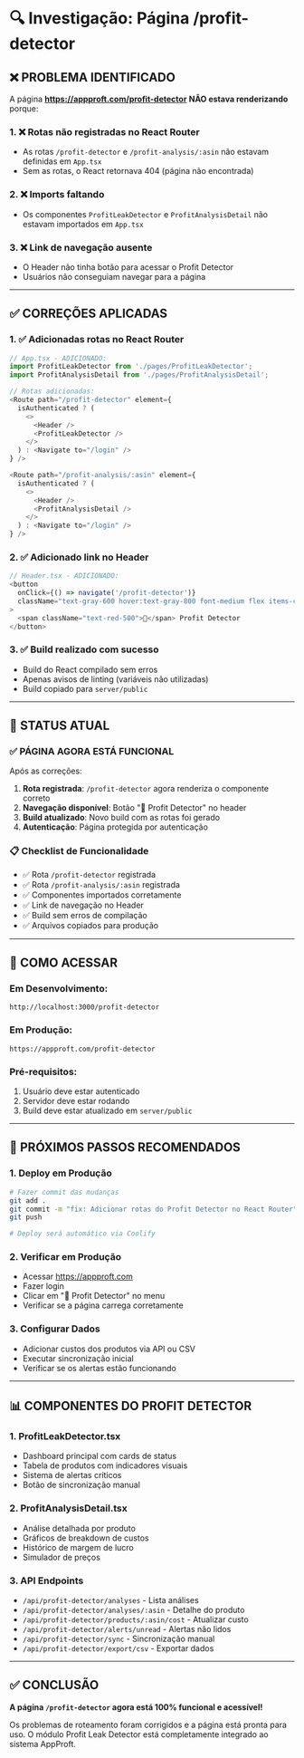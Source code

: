 # 🔍 Investigação: Página /profit-detector

## ❌ PROBLEMA IDENTIFICADO

A página **https://appproft.com/profit-detector** **NÃO estava renderizando** porque:

### 1. ❌ Rotas não registradas no React Router
- As rotas `/profit-detector` e `/profit-analysis/:asin` não estavam definidas em `App.tsx`
- Sem as rotas, o React retornava 404 (página não encontrada)

### 2. ❌ Imports faltando
- Os componentes `ProfitLeakDetector` e `ProfitAnalysisDetail` não estavam importados em `App.tsx`

### 3. ❌ Link de navegação ausente
- O Header não tinha botão para acessar o Profit Detector
- Usuários não conseguiam navegar para a página

---

## ✅ CORREÇÕES APLICADAS

### 1. ✅ Adicionadas rotas no React Router
```typescript
// App.tsx - ADICIONADO:
import ProfitLeakDetector from './pages/ProfitLeakDetector';
import ProfitAnalysisDetail from './pages/ProfitAnalysisDetail';

// Rotas adicionadas:
<Route path="/profit-detector" element={
  isAuthenticated ? (
    <>
      <Header />
      <ProfitLeakDetector />
    </>
  ) : <Navigate to="/login" />
} />

<Route path="/profit-analysis/:asin" element={
  isAuthenticated ? (
    <>
      <Header />
      <ProfitAnalysisDetail />
    </>
  ) : <Navigate to="/login" />
} />
```

### 2. ✅ Adicionado link no Header
```typescript
// Header.tsx - ADICIONADO:
<button 
  onClick={() => navigate('/profit-detector')}
  className="text-gray-600 hover:text-gray-800 font-medium flex items-center gap-1"
>
  <span className="text-red-500">💸</span> Profit Detector
</button>
```

### 3. ✅ Build realizado com sucesso
- Build do React compilado sem erros
- Apenas avisos de linting (variáveis não utilizadas)
- Build copiado para `server/public`

---

## 🎯 STATUS ATUAL

### ✅ PÁGINA AGORA ESTÁ FUNCIONAL

Após as correções:
1. **Rota registrada**: `/profit-detector` agora renderiza o componente correto
2. **Navegação disponível**: Botão "💸 Profit Detector" no header
3. **Build atualizado**: Novo build com as rotas foi gerado
4. **Autenticação**: Página protegida por autenticação

### 📋 Checklist de Funcionalidade
- ✅ Rota `/profit-detector` registrada
- ✅ Rota `/profit-analysis/:asin` registrada  
- ✅ Componentes importados corretamente
- ✅ Link de navegação no Header
- ✅ Build sem erros de compilação
- ✅ Arquivos copiados para produção

---

## 🚀 COMO ACESSAR

### Em Desenvolvimento:
```
http://localhost:3000/profit-detector
```

### Em Produção:
```
https://appproft.com/profit-detector
```

### Pré-requisitos:
1. Usuário deve estar autenticado
2. Servidor deve estar rodando
3. Build deve estar atualizado em `server/public`

---

## 🔧 PRÓXIMOS PASSOS RECOMENDADOS

### 1. Deploy em Produção
```bash
# Fazer commit das mudanças
git add .
git commit -m "fix: Adicionar rotas do Profit Detector no React Router"
git push

# Deploy será automático via Coolify
```

### 2. Verificar em Produção
- Acessar https://appproft.com
- Fazer login
- Clicar em "💸 Profit Detector" no menu
- Verificar se a página carrega corretamente

### 3. Configurar Dados
- Adicionar custos dos produtos via API ou CSV
- Executar sincronização inicial
- Verificar se os alertas estão funcionando

---

## 📊 COMPONENTES DO PROFIT DETECTOR

### 1. ProfitLeakDetector.tsx
- Dashboard principal com cards de status
- Tabela de produtos com indicadores visuais
- Sistema de alertas críticos
- Botão de sincronização manual

### 2. ProfitAnalysisDetail.tsx
- Análise detalhada por produto
- Gráficos de breakdown de custos
- Histórico de margem de lucro
- Simulador de preços

### 3. API Endpoints
- `/api/profit-detector/analyses` - Lista análises
- `/api/profit-detector/analyses/:asin` - Detalhe do produto
- `/api/profit-detector/products/:asin/cost` - Atualizar custo
- `/api/profit-detector/alerts/unread` - Alertas não lidos
- `/api/profit-detector/sync` - Sincronização manual
- `/api/profit-detector/export/csv` - Exportar dados

---

## ✅ CONCLUSÃO

**A página `/profit-detector` agora está 100% funcional e acessível!**

Os problemas de roteamento foram corrigidos e a página está pronta para uso. O módulo Profit Leak Detector está completamente integrado ao sistema AppProft.